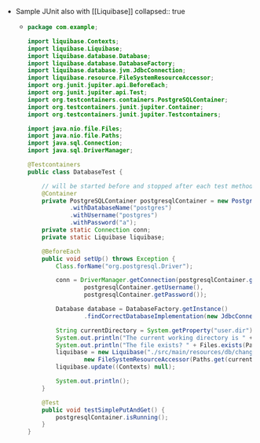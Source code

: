 - Sample JUnit also with [[Liquibase]]
  collapsed:: true
	- ```java
	  package com.example;
	  
	  import liquibase.Contexts;
	  import liquibase.Liquibase;
	  import liquibase.database.Database;
	  import liquibase.database.DatabaseFactory;
	  import liquibase.database.jvm.JdbcConnection;
	  import liquibase.resource.FileSystemResourceAccessor;
	  import org.junit.jupiter.api.BeforeEach;
	  import org.junit.jupiter.api.Test;
	  import org.testcontainers.containers.PostgreSQLContainer;
	  import org.testcontainers.junit.jupiter.Container;
	  import org.testcontainers.junit.jupiter.Testcontainers;
	  
	  import java.nio.file.Files;
	  import java.nio.file.Paths;
	  import java.sql.Connection;
	  import java.sql.DriverManager;
	  
	  @Testcontainers
	  public class DatabaseTest {
	  
	      // will be started before and stopped after each test method
	      @Container
	      private PostgreSQLContainer postgresqlContainer = new PostgreSQLContainer("postgres")
	              .withDatabaseName("postgres")
	              .withUsername("postgres")
	              .withPassword("a");
	      private static Connection conn;
	      private static Liquibase liquibase;
	  
	      @BeforeEach
	      public void setUp() throws Exception {
	          Class.forName("org.postgresql.Driver");
	  
	          conn = DriverManager.getConnection(postgresqlContainer.getJdbcUrl()/*"jdbc:postgresql://localhost:5432/"*/,
	                  postgresqlContainer.getUsername(),
	                  postgresqlContainer.getPassword());
	  
	          Database database = DatabaseFactory.getInstance()
	                  .findCorrectDatabaseImplementation(new JdbcConnection(conn));
	  
	          String currentDirectory = System.getProperty("user.dir");
	          System.out.println("The current working directory is " + currentDirectory);
	          System.out.println("The file exists? " + Files.exists(Paths.get("./src/main/resources/db/changelog/db.changelog-master.yaml")));
	          liquibase = new Liquibase("./src/main/resources/db/changelog/db.changelog-master.yaml",
	                  new FileSystemResourceAccessor(Paths.get(currentDirectory).toFile()), database);
	          liquibase.update((Contexts) null);
	  
	          System.out.println();
	      }
	  
	      @Test
	      public void testSimplePutAndGet() {
	          postgresqlContainer.isRunning();
	      }
	  }
	  
	  ```
